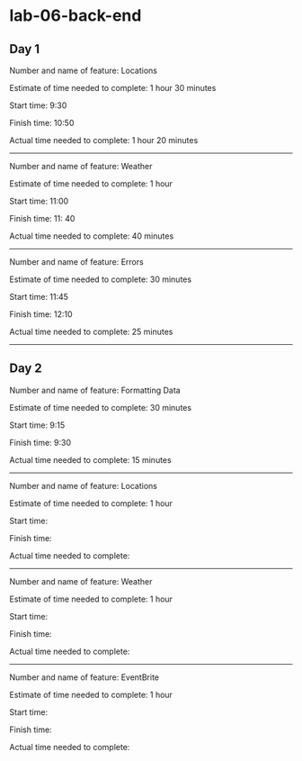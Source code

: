 # lab-06-back-end

## Day 1

Number and name of feature: Locations

Estimate of time needed to complete: 1 hour 30 minutes

Start time: 9:30

Finish time: 10:50

Actual time needed to complete: 1 hour 20 minutes

---

Number and name of feature: Weather

Estimate of time needed to complete: 1 hour

Start time: 11:00

Finish time: 11: 40

Actual time needed to complete: 40 minutes

---

Number and name of feature: Errors

Estimate of time needed to complete: 30 minutes

Start time: 11:45

Finish time: 12:10

Actual time needed to complete: 25 minutes

---

## Day 2

Number and name of feature: Formatting Data

Estimate of time needed to complete: 30 minutes

Start time: 9:15

Finish time: 9:30

Actual time needed to complete: 15 minutes

---

Number and name of feature: Locations

Estimate of time needed to complete: 1 hour

Start time:

Finish time:

Actual time needed to complete:

---

Number and name of feature: Weather

Estimate of time needed to complete: 1 hour

Start time:

Finish time:

Actual time needed to complete:

---

Number and name of feature: EventBrite

Estimate of time needed to complete: 1 hour

Start time:

Finish time:

Actual time needed to complete: